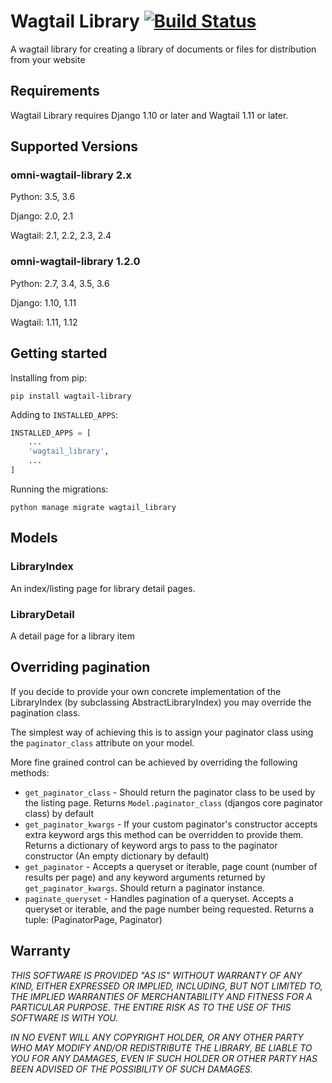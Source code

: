 # Wagtail Library [![Build Status](https://travis-ci.com/omni-digital/omni-wagtail-library.svg?token=9QKsFUYHUxekS7Q4cLHs&branch=master)](https://travis-ci.com/omni-digital/omni-wagtail-library)

A wagtail library for creating a library of documents or files for distribution from your website

## Requirements

Wagtail Library requires Django 1.10 or later and Wagtail 1.11 or later.

## Supported Versions

### omni-wagtail-library 2.x

Python: 3.5, 3.6

Django: 2.0, 2.1

Wagtail: 2.1, 2.2, 2.3, 2.4

### omni-wagtail-library 1.2.0

Python: 2.7, 3.4, 3.5, 3.6

Django: 1.10, 1.11

Wagtail: 1.11, 1.12

## Getting started

Installing from pip:

```
pip install wagtail-library
```

Adding to `INSTALLED_APPS`:

```python
INSTALLED_APPS = [
    ...
    'wagtail_library',
    ...
]
```

Running the migrations:

```
python manage migrate wagtail_library
```

## Models

### LibraryIndex

An index/listing page for library detail pages.

### LibraryDetail

A detail page for a library item

## Overriding pagination

If you decide to provide your own concrete implementation of the LibraryIndex (by subclassing AbstractLibraryIndex) you may override the pagination class.

The simplest way of achieving this is to assign your paginator class using the `paginator_class` attribute on your model.

More fine grained control can be achieved by overriding the following methods:

 - `get_paginator_class` - Should return the paginator class to be used by the listing page.  Returns `Model.paginator_class` (djangos core paginator class) by default
 - `get_paginator_kwargs` - If your custom paginator's constructor accepts extra keyword args this method can be overridden to provide them.  Returns a dictionary of keyword args to pass to the paginator constructor (An empty dictionary by default)
 - `get_paginator` - Accepts a queryset or iterable, page count (number of results per page) and any keyword arguments returned by `get_paginator_kwargs`. Should return a paginator instance.
 - `paginate_queryset` - Handles pagination of a queryset. Accepts a queryset or iterable, and the page number being requested. Returns a tuple: (PaginatorPage, Paginator)

## Warranty


*THIS SOFTWARE IS PROVIDED "AS IS" WITHOUT WARRANTY OF ANY KIND, EITHER EXPRESSED OR IMPLIED, INCLUDING, BUT NOT LIMITED TO, THE IMPLIED WARRANTIES OF MERCHANTABILITY AND FITNESS FOR A PARTICULAR PURPOSE. THE ENTIRE RISK AS TO THE USE OF THIS SOFTWARE IS WITH YOU.*

*IN NO EVENT WILL ANY COPYRIGHT HOLDER, OR ANY OTHER PARTY WHO MAY MODIFY AND/OR REDISTRIBUTE THE LIBRARY, BE LIABLE TO YOU FOR ANY DAMAGES, EVEN IF SUCH HOLDER OR OTHER PARTY HAS BEEN ADVISED OF THE POSSIBILITY OF SUCH DAMAGES.*
